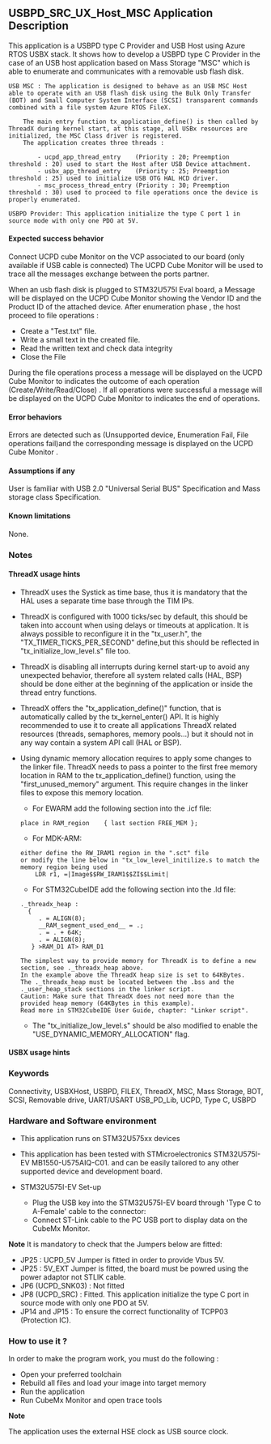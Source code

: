 
## <b>USBPD_SRC_UX_Host_MSC Application Description</b>

This application is a USBPD type C Provider and USB Host using Azure RTOS USBX stack. It shows how to develop a USBPD type C Provider in the case of an USB host application based on Mass Storage "MSC" which is able to enumerate and communicates with a removable usb flash disk.

	USB MSC : The application is designed to behave as an USB MSC Host able to operate with an USB flash disk using the Bulk Only Transfer (BOT) and Small Computer System Interface (SCSI) transparent commands combined with a file system Azure RTOS FileX.

		The main entry function tx_application_define() is then called by ThreadX during kernel start, at this stage, all USBx resources are initialized, the MSC Class driver is registered.
		The application creates three threads :

			- ucpd_app_thread_entry    (Priority : 20; Preemption threshold : 20) used to start the Host after USB Device attachment.
			- usbx_app_thread_entry    (Priority : 25; Preemption threshold : 25) used to initialize USB OTG HAL HCD driver.
			- msc_process_thread_entry (Priority : 30; Preemption threshold : 30) used to proceed to file operations once the device is properly enumerated.
			
	USBPD Provider: This application initialize the type C port 1 in source mode with only one PDO at 5V.

####  <b>Expected success behavior</b>
Connect UCPD cube Monitor on the VCP associated to our board (only available if USB cable is connected)
The UCPD Cube Monitor will be used to trace all the messages exchange between the ports partner.

When an usb flash disk is plugged to STM32U575I Eval board, a Message will be displayed on the UCPD Cube Monitor showing  the Vendor ID and the Product ID of the attached device.
After enumeration phase , the host proceed to file operations :

  - Create a "Test.txt" file.
  - Write  a small text in the created file.
  - Read the written text and check data integrity
  - Close the File

During the file operations process a message will be displayed on the UCPD Cube Monitor to indicates the outcome of each operation  (Create/Write/Read/Close) .
If all operations were successful a message will be displayed on the UCPD Cube Monitor to indicates the end of operations.



#### <b>Error behaviors</b>

Errors are detected such as (Unsupported device, Enumeration Fail, File operations fail)and the corresponding message is displayed on the UCPD Cube Monitor .

#### <b>Assumptions if any</b>

User is familiar with USB 2.0 "Universal Serial BUS" Specification and Mass storage class Specification.

#### <b>Known limitations</b>
None.

### <b>Notes</b>


#### <b>ThreadX usage hints</b>

 - ThreadX uses the Systick as time base, thus it is mandatory that the HAL uses a separate time base through the TIM IPs.
 - ThreadX is configured with 1000 ticks/sec by default, this should be taken into account when using delays or timeouts at application. It is always possible to reconfigure it in the "tx_user.h", the "TX_TIMER_TICKS_PER_SECOND" define,but this should be reflected in "tx_initialize_low_level.s" file too.
 - ThreadX is disabling all interrupts during kernel start-up to avoid any unexpected behavior, therefore all system related calls (HAL, BSP) should be done either at the beginning of the application or inside the thread entry functions.
 - ThreadX offers the "tx_application_define()" function, that is automatically called by the tx_kernel_enter() API.
   It is highly recommended to use it to create all applications ThreadX related resources (threads, semaphores, memory pools...)  but it should not in any way contain a system API call (HAL or BSP).
 - Using dynamic memory allocation requires to apply some changes to the linker file.
   ThreadX needs to pass a pointer to the first free memory location in RAM to the tx_application_define() function,
   using the "first_unused_memory" argument.
   This require changes in the linker files to expose this memory location.
    + For EWARM add the following section into the .icf file:
     ```
	 place in RAM_region    { last section FREE_MEM };
	 ```
    + For MDK-ARM:
	```
    either define the RW_IRAM1 region in the ".sct" file
    or modify the line below in "tx_low_level_initilize.s to match the memory region being used
        LDR r1, =|Image$$RW_IRAM1$$ZI$$Limit|
	```
    + For STM32CubeIDE add the following section into the .ld file:
	``` 
    ._threadx_heap :
      {
         . = ALIGN(8);
         __RAM_segment_used_end__ = .;
         . = . + 64K;
         . = ALIGN(8);
       } >RAM_D1 AT> RAM_D1
	``` 
	
       The simplest way to provide memory for ThreadX is to define a new section, see ._threadx_heap above.
       In the example above the ThreadX heap size is set to 64KBytes.
       The ._threadx_heap must be located between the .bss and the ._user_heap_stack sections in the linker script.	 
       Caution: Make sure that ThreadX does not need more than the provided heap memory (64KBytes in this example).	 
       Read more in STM32CubeIDE User Guide, chapter: "Linker script".
	  
    + The "tx_initialize_low_level.s" should be also modified to enable the "USE_DYNAMIC_MEMORY_ALLOCATION" flag.

#### <b>USBX usage hints</b>

### <b>Keywords</b>

Connectivity, USBXHost, USBPD, FILEX, ThreadX, MSC, Mass Storage, BOT, SCSI, Removable drive, UART/USART
USB_PD_Lib, UCPD, Type C, USBPD

### <b>Hardware and Software environment</b>

  - This application runs on STM32U575xx devices
  - This application has been tested with STMicroelectronics STM32U575I-EV MB1550-U575AIQ-C01.
    and can be easily tailored to any other supported device and development board.

- STM32U575I-EV Set-up
    - Plug the USB key into the STM32U575I-EV board through 'Type C  to A-Female' cable to the connector:
    - Connect ST-Link cable to the PC USB port to display data on the CubeMx Monitor.

<b>Note</b>
It is mandatory to check that the Jumpers below are fitted:

  -  JP25             : UCPD_5V Jumper is fitted in order to provide Vbus 5V.
  -  JP25             : 5V_EXT  Jumper is fitted, the board must be powred using the power adaptor not STLIK cable.
  -  JP6 (UCPD_SNK03) : Not fitted
  -  JP8 (UCPD_SRC)   : Fitted. This application initialize the type C port in source mode with only one PDO at 5V.
  -  JP14 and JP15    : To ensure the correct functionality of TCPP03 (Protection IC).
	
### <b>How to use it ?</b>

In order to make the program work, you must do the following :

 - Open your preferred toolchain
 - Rebuild all files and load your image into target memory
 - Run the application
 - Run CubeMx Monitor and open trace tools

<b>Note</b>

   The application uses the external HSE clock as USB source clock.
